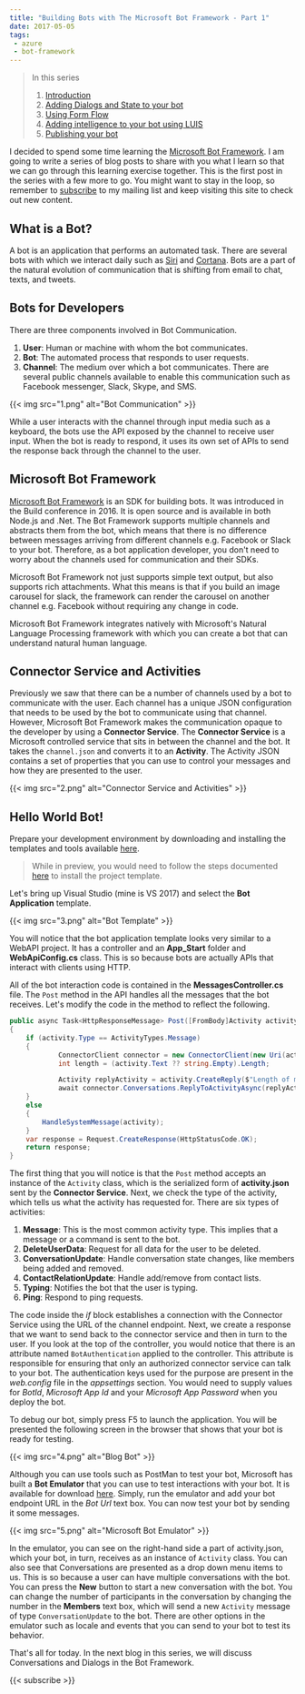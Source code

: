 ```yaml
---
title: "Building Bots with The Microsoft Bot Framework - Part 1"
date: 2017-05-05
tags:
 - azure
 - bot-framework
---
```


> In this series
>
> 1. [Introduction](/post/Building-Bots-with-The-Microsoft-Bot-Framework-Part-1/)
> 2. [Adding Dialogs and State to your bot](/post/Building-Bots-with-The-Microsoft-Bot-Framework-Part-2/)
> 3. [Using Form Flow](/post/Building-Bots-with-The-Microsoft-Bot-Framework-Part-3/)
> 4. [Adding intelligence to your bot using LUIS](/post/Building-Bots-with-The-Microsoft-Bot-Framework-Part-4/)
> 5. [Publishing your bot](/post/Building-Bots-with-The-Microsoft-Bot-Framework-Part-5/)

I decided to spend some time learning the [Microsoft Bot Framework](https://dev.botframework.com/). I am going to write a series of blog posts to share with you what I learn so that we can go through this learning exercise together. This is the first post in the series with a few more to go. You might want to stay in the loop, so remember to [subscribe](#subscribe) to my mailing list and keep visiting this site to check out new content.

## What is a Bot?

A bot is an application that performs an automated task. There are several bots with which we interact daily such as [Siri](https://www.apple.com/au/ios/siri/) and [Cortana](<https://en.wikipedia.org/wiki/Cortana_(software)>). Bots are a part of the natural evolution of communication that is shifting from email to chat, texts, and tweets.

## Bots for Developers

There are three components involved in Bot Communication.

1. **User**: Human or machine with whom the bot communicates.
2. **Bot**: The automated process that responds to user requests.
3. **Channel**: The medium over which a bot communicates. There are several public channels available to enable this communication such as Facebook messenger, Slack, Skype, and SMS.

{{< img src="1.png" alt="Bot Communication" >}}

While a user interacts with the channel through input media such as a keyboard, the bots use the API exposed by the channel to receive user input. When the bot is ready to respond, it uses its own set of APIs to send the response back through the channel to the user.

## Microsoft Bot Framework

[Microsoft Bot Framework](https://dev.botframework.com/) is an SDK for building bots. It was introduced in the Build conference in 2016. It is open source and is available in both Node.js and .Net. The Bot Framework supports multiple channels and abstracts them from the bot, which means that there is no difference between messages arriving from different channels e.g. Facebook or Slack to your bot. Therefore, as a bot application developer, you don't need to worry about the channels used for communication and their SDKs.

Microsoft Bot Framework not just supports simple text output, but also supports rich attachments. What this means is that if you build an image carousel for slack, the framework can render the carousel on another channel e.g. Facebook without requiring any change in code.

Microsoft Bot Framework integrates natively with Microsoft's Natural Language Processing framework with which you can create a bot that can understand natural human language.

## Connector Service and Activities

Previously we saw that there can be a number of channels used by a bot to communicate with the user. Each channel has a unique JSON configuration that needs to be used by the bot to communicate using that channel. However, Microsoft Bot Framework makes the communication opaque to the developer by using a **Connector Service**. The **Connector Service** is a Microsoft controlled service that sits in between the channel and the bot. It takes the `channel.json` and converts it to an **Activity**. The Activity JSON contains a set of properties that you can use to control your messages and how they are presented to the user.

{{< img src="2.png" alt="Connector Service and Activities" >}}

## Hello World Bot!

Prepare your development environment by downloading and installing the templates and tools available [here](https://docs.botframework.com/en-us/downloads/).

> While in preview, you would need to follow the steps documented [here](https://docs.botframework.com/en-us/csharp/builder/sdkreference/gettingstarted.html) to install the project template.

Let's bring up Visual Studio (mine is VS 2017) and select the **Bot Application** template.

{{< img src="3.png" alt="Bot Template" >}}

You will notice that the bot application template looks very similar to a WebAPI project. It has a controller and an **App_Start** folder and **WebApiConfig.cs** class. This is so because bots are actually APIs that interact with clients using HTTP.

All of the bot interaction code is contained in the **MessagesController.cs** file. The `Post` method in the API handles all the messages that the bot receives. Let's modify the code in the method to reflect the following.

```CS
public async Task<HttpResponseMessage> Post([FromBody]Activity activity)
{
    if (activity.Type == ActivityTypes.Message)
    {
            ConnectorClient connector = new ConnectorClient(new Uri(activity.ServiceUrl));
            int length = (activity.Text ?? string.Empty).Length;

            Activity replyActivity = activity.CreateReply($"Length of message is {length}");
            await connector.Conversations.ReplyToActivityAsync(replyActivity);
    }
    else
    {
        HandleSystemMessage(activity);
    }
    var response = Request.CreateResponse(HttpStatusCode.OK);
    return response;
}
```

The first thing that you will notice is that the `Post` method accepts an instance of the `Activity` class, which is the serialized form of **activity.json** sent by the **Connector Service**. Next, we check the type of the activity, which tells us what the activity has requested for. There are six types of activities:

1. **Message**: This is the most common activity type. This implies that a message or a command is sent to the bot.
2. **DeleteUserData**: Request for all data for the user to be deleted.
3. **ConversationUpdate**: Handle conversation state changes, like members being added and removed.
4. **ContactRelationUpdate**: Handle add/remove from contact lists.
5. **Typing**: Notifies the bot that the user is typing.
6. **Ping**: Respond to ping requests.

The code inside the _if_ block establishes a connection with the Connector Service using the URL of the channel endpoint. Next, we create a response that we want to send back to the connector service and then in turn to the user. If you look at the top of the controller, you would notice that there is an attribute named `BotAuthentication` applied to the controller. This attribute is responsible for ensuring that only an authorized connector service can talk to your bot. The authentication keys used for the purpose are present in the _web.config_ file in the _appsettings_ section. You would need to supply values for _BotId_, _Microsoft App Id_ and your _Microsoft App Password_ when you deploy the bot.

To debug our bot, simply press F5 to launch the application. You will be presented the following screen in the browser that shows that your bot is ready for testing.

{{< img src="4.png" alt="Blog Bot" >}}

Although you can use tools such as PostMan to test your bot, Microsoft has built a **Bot Emulator** that you can use to test interactions with your bot. It is available for download [here](https://docs.botframework.com/en-us/tools/bot-framework-emulator/). Simply, run the emulator and add your bot endpoint URL in the _Bot Url_ text box. You can now test your bot by sending it some messages.

{{< img src="5.png" alt="Microsoft Bot Emulator" >}}

In the emulator, you can see on the right-hand side a part of activity.json, which your bot, in turn, receives as an instance of `Activity` class. You can also see that Conversations are presented as a drop down menu items to us. This is so because a user can have multiple conversations with the bot. You can press the **New** button to start a new conversation with the bot. You can change the number of participants in the conversation by changing the number in the **Members** text box, which will send a new `Activity` message of type `ConversationUpdate` to the bot. There are other options in the emulator such as locale and events that you can send to your bot to test its behavior.

That's all for today. In the next blog in this series, we will discuss Conversations and Dialogs in the Bot Framework.

{{< subscribe >}}
